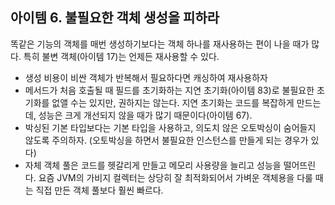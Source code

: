 ## 아이템 6. 불필요한 객체 생성을 피하라

똑같은 기능의 객체를 매번 생성하기보다는 객체 하나를 재사용하는 편이 나을 때가 많다. 특히 불변 객체(아이템 17)는 언제든 재사용할 수 있다.

-   생성 비용이 비싼 객체가 반복해서 필요하다면 캐싱하여 재사용하자
-   메서드가 처음 호출될 때 필드를 초기화하는 지연 초기화(아이템 83)로 불필요한 초기화를 없앨 수는 있지만, 권하지는 않는다. 지연 초기화는 코드를 복잡하게 만드는데, 성능은 크게 개선되지 않을 때가 많기 때문이다(아이템 67).
-   박싱된 기본 타입보다는 기본 타입을 사용하고, 의도치 않은 오토박싱이 숨어들지 않도록 주의하자. (오토박싱을 하면서 불필요한 인스턴스를 만들게 되는 경우가 있다)
-   자체 객체 풀은 코드를 헷갈리게 만들고 메모리 사용량을 늘리고 성능을 떨어뜨린다. 요즘 JVM의 가비지 컬렉터는 상당히 잘 최적화되어서 가벼운 객체용을 다룰 때는 직접 만든 객체 풀보다 훨씬 빠르다.